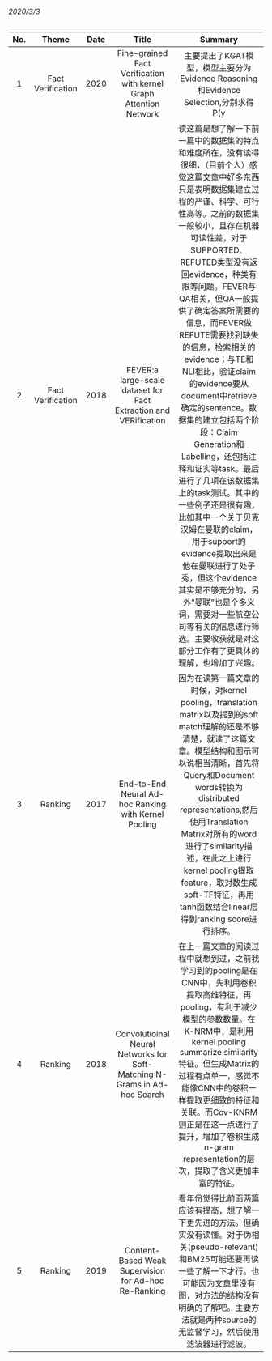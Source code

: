 
###### 2020/3/3
| No. | Theme | Date | Title | Summary |  
| :-: | :-: | :-: | :-: | :-: |
1 | Fact Verification | 2020 | Fine-grained Fact Verification with kernel Graph Attention Network| 主要提出了KGAT模型，模型主要分为Evidence Reasoning和Evidence Selection,分别求得P(y|n^p,G)和P(n^p|G)，并最终利用这两部分求得P(y|G)。Graph中node由claim和evidence合成的pair，edge用与propagate node间的information。其中**Evidence Reasoning**部分：先用BERT求得初始的node representation，再用kernel Attention融合node间的关系得到最终的representation(v^p)并计算出P(y|n^p,G);**Evidence Selection**部分：先用claim和evidence计算一个translation matrix，从矩阵中使用kernel提取soft match feature求得${\phi}^p$作为selection representation,再由此求得P(n^p|G) |
2 | Fact Verification | 2018 | FEVER:a large-scale dataset for Fact Extraction and VERification| 读这篇是想了解一下前一篇中的数据集的特点和难度所在，没有读得很细，（目前个人）感觉这篇文章中好多东西只是表明数据集建立过程的严谨、科学、可行性高等。之前的数据集一般较小，且存在机器可读性差，对于SUPPORTED、REFUTED类型没有返回evidence，种类有限等问题。FEVER与QA相关，但QA一般提供了确定答案所需要的信息，而FEVER做REFUTE需要找到缺失的信息，检索相关的evidence；与TE和NLI相比，验证claim的evidence要从document中retrieve确定的sentence。数据集的建立包括两个阶段：Claim Generation和Labelling，还包括注释和证实等task。最后进行了几项在该数据集上的task测试。其中的一些例子还是很有趣，比如其中一个关于贝克汉姆在曼联的claim，用于support的evidence提取出来是他在曼联进行了处子秀，但这个evidence其实是不够充分的，另外“曼联”也是个多义词，需要对一些航空公司等有关的信息进行筛选。主要收获就是对这部分工作有了更具体的理解，也增加了兴趣。|
3 | Ranking | 2017 | End-to-End Neural Ad-hoc Ranking with Kernel Pooling | 因为在读第一篇文章的时候，对kernel pooling，translation matrix以及提到的soft match理解的还是不够清楚，就读了这篇文章。模型结构和图示可以说相当清晰，首先将Query和Document words转换为distributed representations,然后使用Translation Matrix对所有的word进行了similarity描述，在此之上进行kernel pooling提取feature，取对数生成soft-TF特征，再用tanh函数结合linear层得到ranking score进行排序。 |
4 | Ranking | 2018 | Convolutioinal Neural Networks for Soft-Matching N-Grams in Ad-hoc Search | 在上一篇文章的阅读过程中就想到过，之前我学习到的pooling是在CNN中，先利用卷积提取高维特征，再pooling，有利于减少模型的参数数量。在K-NRM中，是利用kernel pooling summarize similarity特征。但生成Matrix的过程有点单一，感觉不能像CNN中的卷积一样提取更细致的特征和关联。而Cov-KNRM则正是在这一点进行了提升，增加了卷积生成n-gram representation的层次，提取了含义更加丰富的特征。 |
5 | Ranking | 2019 | Content-Based Weak Supervision for Ad-hoc Re-Ranking | 看年份觉得比前面两篇应该有提高，想了解一下更先进的方法。但确实没有读懂。对于伪相关(pseudo-relevant)和BM25可能还要再读一些了解一下才行。也可能因为文章里没有图，对方法的结构没有明确的了解吧。主要方法就是两种source的无监督学习，然后使用滤波器进行滤波。 |

